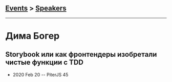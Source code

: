 ## [Events](../README.md) > [Speakers](../speakers.md)
---

# Дима Богер

## Storybook или как фронтендеры изобретали чистые функции с TDD
- 2020 Feb 20 -- PiterJS 45    
